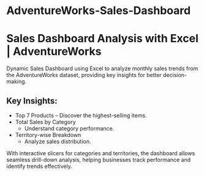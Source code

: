 # AdventureWorks-Sales-Dashboard


# Sales Dashboard Analysis with Excel | AdventureWorks

Dynamic Sales Dashboard using Excel to analyze monthly sales trends from the AdventureWorks dataset, providing key insights for better decision-making.

## Key Insights:
- Top 7 Products – Discover the highest-selling items.
- Total Sales by Category
  - Understand category performance.
- Territory-wise Breakdown
  - Analyze sales distribution.

With interactive slicers for categories and territories, the dashboard allows seamless drill-down analysis, helping businesses track performance and identify trends effectively.
